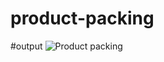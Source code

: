 # product-packing
#output
![Product packing](https://github.com/bhavyachinni/product-packing/assets/136558331/dcec7959-1d07-4d78-96b8-16eb38bf2111)

